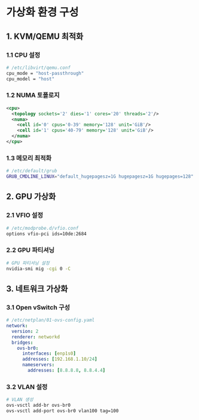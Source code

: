 # 가상화 환경 구성

## 1. KVM/QEMU 최적화
### 1.1 CPU 설정
```bash
# /etc/libvirt/qemu.conf
cpu_mode = "host-passthrough"
cpu_model = "host"
```

### 1.2 NUMA 토폴로지
```xml
<cpu>
  <topology sockets='2' dies='1' cores='20' threads='2'/>
  <numa>
    <cell id='0' cpus='0-39' memory='128' unit='GiB'/>
    <cell id='1' cpus='40-79' memory='128' unit='GiB'/>
  </numa>
</cpu>
```

### 1.3 메모리 최적화
```bash
# /etc/default/grub
GRUB_CMDLINE_LINUX="default_hugepagesz=1G hugepagesz=1G hugepages=128"
```

## 2. GPU 가상화
### 2.1 VFIO 설정
```bash
# /etc/modprobe.d/vfio.conf
options vfio-pci ids=10de:2684
```

### 2.2 GPU 파티셔닝
```bash
# GPU 파티셔닝 설정
nvidia-smi mig -cgi 0 -C
```

## 3. 네트워크 가상화
### 3.1 Open vSwitch 구성
```yaml
# /etc/netplan/01-ovs-config.yaml
network:
  version: 2
  renderer: networkd
  bridges:
    ovs-br0:
      interfaces: [enp1s0]
      addresses: [192.168.1.10/24]
      nameservers:
        addresses: [8.8.8.8, 8.8.4.4]
```

### 3.2 VLAN 설정
```bash
# VLAN 생성
ovs-vsctl add-br ovs-br0
ovs-vsctl add-port ovs-br0 vlan100 tag=100
```